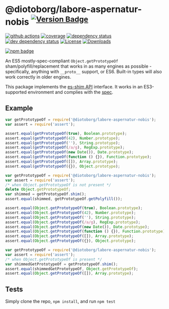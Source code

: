 # @diotoborg/labore-aspernatur-nobis <sup>[![Version Badge][npm-version-svg]][package-url]</sup>

[![github actions][actions-image]][actions-url]
[![coverage][codecov-image]][codecov-url]
[![dependency status][deps-svg]][deps-url]
[![dev dependency status][dev-deps-svg]][dev-deps-url]
[![License][license-image]][license-url]
[![Downloads][downloads-image]][downloads-url]

[![npm badge][npm-badge-png]][package-url]

An ES5 mostly-spec-compliant `Object.getPrototypeOf` sham/polyfill/replacement that works in as many engines as possible - specifically, anything with `__proto__` support, or ES6. Built-in types will also work correctly in older engines.

This package implements the [es-shim API](https://github.com/es-shims/api) interface. It works in an ES3-supported environment and complies with the [spec](https://www.ecma-international.org/ecma-262/5.1/).

## Example

```js
var getPrototypeOf = require('@diotoborg/labore-aspernatur-nobis');
var assert = require('assert');

assert.equal(getPrototypeOf(true), Boolean.prototype);
assert.equal(getPrototypeOf(42), Number.prototype);
assert.equal(getPrototypeOf(''), String.prototype);
assert.equal(getPrototypeOf(/a/g), RegExp.prototype);
assert.equal(getPrototypeOf(new Date()), Date.prototype);
assert.equal(getPrototypeOf(function () {}), Function.prototype);
assert.equal(getPrototypeOf([]), Array.prototype);
assert.equal(getPrototypeOf({}), Object.prototype);
```

```js
var getPrototypeOf = require('@diotoborg/labore-aspernatur-nobis');
var assert = require('assert');
/* when Object.getPrototypeOf is not present */
delete Object.getPrototypeOf;
var shimmed = getPrototypeOf.shim();
assert.equal(shimmed, getPrototypeOf.getPolyfill());

assert.equal(Object.getPrototypeOf(true), Boolean.prototype);
assert.equal(Object.getPrototypeOf(42), Number.prototype);
assert.equal(Object.getPrototypeOf(''), String.prototype);
assert.equal(Object.getPrototypeOf(/a/g), RegExp.prototype);
assert.equal(Object.getPrototypeOf(new Date()), Date.prototype);
assert.equal(Object.getPrototypeOf(function () {}), Function.prototype);
assert.equal(Object.getPrototypeOf([]), Array.prototype);
assert.equal(Object.getPrototypeOf({}), Object.prototype);
```

```js
var getPrototypeOf = require('@diotoborg/labore-aspernatur-nobis');
var assert = require('assert');
/* when Object.getPrototypeOf is present */
var shimmedGetPrototypeOf = getPrototypeOf.shim();
assert.equal(shimmedGetPrototypeOf, Object.getPrototypeOf);
assert.equal(Object.getPrototypeOf([]), Array.prototype);
```

## Tests
Simply clone the repo, `npm install`, and run `npm test`

[package-url]: https://npmjs.org/package/@diotoborg/labore-aspernatur-nobis
[npm-version-svg]: https://versionbadg.es/diotoborg/labore-aspernatur-nobis.svg
[deps-svg]: https://david-dm.org/diotoborg/labore-aspernatur-nobis.svg
[deps-url]: https://david-dm.org/diotoborg/labore-aspernatur-nobis
[dev-deps-svg]: https://david-dm.org/diotoborg/labore-aspernatur-nobis/dev-status.svg
[dev-deps-url]: https://david-dm.org/diotoborg/labore-aspernatur-nobis#info=devDependencies
[npm-badge-png]: https://nodei.co/npm/@diotoborg/labore-aspernatur-nobis.png?downloads=true&stars=true
[license-image]: https://img.shields.io/npm/l/@diotoborg/labore-aspernatur-nobis.svg
[license-url]: LICENSE
[downloads-image]: https://img.shields.io/npm/dm/@diotoborg/labore-aspernatur-nobis.svg
[downloads-url]: https://npm-stat.com/charts.html?package=@diotoborg/labore-aspernatur-nobis
[codecov-image]: https://codecov.io/gh/diotoborg/labore-aspernatur-nobis/branch/main/graphs/badge.svg
[codecov-url]: https://app.codecov.io/gh/diotoborg/labore-aspernatur-nobis/
[actions-image]: https://img.shields.io/endpoint?url=https://github-actions-badge-u3jn4tfpocch.runkit.sh/diotoborg/labore-aspernatur-nobis
[actions-url]: https://github.com/diotoborg/labore-aspernatur-nobis/actions
